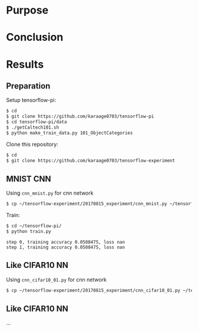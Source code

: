 # Purpose


# Conclusion

# Results

## Preparation
Setup tensorflow-pi:
```sh
$ cd
$ git clone https://github.com/karaage0703/tensorflow-pi
$ cd tensorflow-pi/data
$ ./getCaltech101.sh 
$ python make_train_data.py 101_ObjectCategories
```

Clone this repository:
```sh
$ cd
$ git clone https://github.com/karaage0703/tensorflow-experiment
```

## MNIST CNN
Using `cnn_mnist.py` for cnn network
```sh
$ cp ~/tensorflow-experiment/20170815_experiment/cnn_mnist.py ~/tensorflow-pi/cnn.py
```

Train:
```sh
$ cd ~/tensorflow-pi/
$ python train.py
```


```
step 0, training accuracy 0.0508475, loss nan
step 1, training accuracy 0.0508475, loss nan
```


## Like CIFAR10 NN
Using `cnn_cifar10_01.py` for cnn network
```sh
$ cp ~/tensorflow-experiment/20170815_experiment/cnn_cifar10_01.py ~/tensorflow-pi/cnn.py
```


## Like CIFAR10 NN
...
